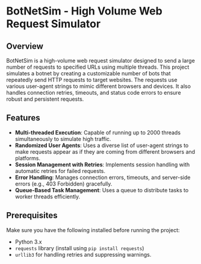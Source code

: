# **BotNetSim - High Volume Web Request Simulator**

## **Overview**
BotNetSim is a high-volume web request simulator designed to send a large number of requests to specified URLs using multiple threads. This project simulates a botnet by creating a customizable number of bots that repeatedly send HTTP requests to target websites. The requests use various user-agent strings to mimic different browsers and devices. It also handles connection retries, timeouts, and status code errors to ensure robust and persistent requests.

## **Features**
- **Multi-threaded Execution**: Capable of running up to 2000 threads simultaneously to simulate high traffic.
- **Randomized User Agents**: Uses a diverse list of user-agent strings to make requests appear as if they are coming from different browsers and platforms.
- **Session Management with Retries**: Implements session handling with automatic retries for failed requests.
- **Error Handling**: Manages connection errors, timeouts, and server-side errors (e.g., 403 Forbidden) gracefully.
- **Queue-Based Task Management**: Uses a queue to distribute tasks to worker threads efficiently.

## **Prerequisites**
Make sure you have the following installed before running the project:
- Python 3.x
- `requests` library (install using `pip install requests`)
- `urllib3` for handling retries and suppressing warnings.


